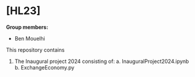 # \[HL23\]

**Group members:**
- Ben Mouelhi

This repository contains  
1. The Inaugural project 2024 consisting of: 
	a. InauguralProject2024.ipynb
	b. ExchangeEconomy.py